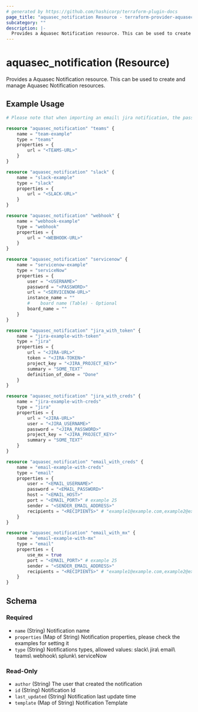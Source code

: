 ```yaml
---
# generated by https://github.com/hashicorp/terraform-plugin-docs
page_title: "aquasec_notification Resource - terraform-provider-aquasec"
subcategory: ""
description: |-
  Provides a Aquasec Notification resource. This can be used to create and manage Aquasec Notification resources.
---
```


# aquasec_notification (Resource)

Provides a Aquasec Notification resource. This can be used to create and manage Aquasec Notification resources.

## Example Usage

```terraform
# Please note that when importing an email\ jira notification, the password will not be imported. However, when running the apply command, the password will be updated and applied to the resource

resource "aquasec_notification" "teams" {
    name = "team-example"
    type = "teams"
    properties = {
        url = "<TEAMS-URL>"
    }
}

resource "aquasec_notification" "slack" {
    name = "slack-example"
    type = "slack"
    properties = {
        url = "<SLACK-URL>"
    }
}

resource "aquasec_notification" "webhook" {
    name = "webhook-example"
    type = "webhook"
    properties = {
        url = "<WEBHOOK-URL>"
    }
}

resource "aquasec_notification" "servicenow" {
    name = "servicenow-example"
    type = "serviceNow"
    properties = {
        user = "<USERNAME>"
        password = "<PASSWORD>"
        url = "<SERVICENOW-URL>"
        instance_name = ""
        #    board name (Table) - Optional
        board_name = ""
    }
}

resource "aquasec_notification" "jira_with_token" {
    name = "jira-example-with-token"
    type = "jira"
    properties = {
        url = "<JIRA-URL>"
        token = "<JIRA-TOKEN>"
        project_key = "<JIRA_PROJECT_KEY>"
        summary = "SOME_TEXT"
        definition_of_done = "Done"
    }
}

resource "aquasec_notification" "jira_with_creds" {
    name = "jira-example-with-creds"
    type = "jira"
    properties = {
        url = "<JIRA-URL>"
        user = "<JIRA_USERNAME>"
        password = "<JIRA_PASSWORD>"
        project_key = "<JIRA_PROJECT_KEY>"
        summary = "SOME_TEXT"
    }
}

resource "aquasec_notification" "email_with_creds" {
    name = "email-example-with-creds"
    type = "email"
    properties = {
        user = "<EMAIL_USERNAME>"
        password = "<EMAIL_PASSWORD>"
        host = "<EMAIL_HOST>"
        port = "<EMAIL_PORT>" # example 25
        sender = "<SENDER_EMAIL_ADDRESS>"
        recipients = "<RECIPIENTS>" # "example1@example.com,example2@example.com"
    }
}

resource "aquasec_notification" "email_with_mx" {
    name = "email-example-with-mx"
    type = "email"
    properties = {
        use_mx = true
        port = "<EMAIL_PORT>" # example 25
        sender = "<SENDER_EMAIL_ADDRESS>"
        recipients = "<RECIPIENTS>" # "example1@example.com,example2@example.com"
    }
}
```

<!-- schema generated by tfplugindocs -->
## Schema

### Required

- `name` (String) Notification name
- `properties` (Map of String) Notification properties, please check the examples for setting it
- `type` (String) Notifications types, allowed values: slack\ jira\ email\ teams\ webhook\ splunk\ serviceNow

### Read-Only

- `author` (String) The user that created the notification
- `id` (String) Notification Id
- `last_updated` (String) Notification last update time
- `template` (Map of String) Notification Template



